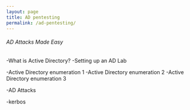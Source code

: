 ```yaml
---
layout: page
title: AD pentesting
permalink: /ad-pentesting/
---
```


<h6>AD Attacks Made Easy</h6>

-What is Active Directory?
-Setting up an AD Lab

-Active Directory enumeration 1
-Active Directory enumeration 2
-Active Directory enumeration 3

-AD Attacks

-kerbos
